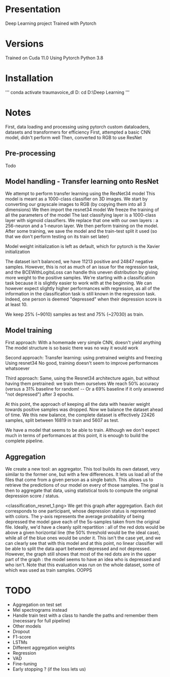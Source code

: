 # Presentation
Deep Learning project
Trained with Pytorch

# Versions
Trained on Cuda 11.0
Using Pytorch
Python 3.8

# Installation
'''
conda activate traumavoice_dl
D:
cd D:\Deep Learning
'''

# Notes
First, data loading and processing using pytorch custom dataloaders, datasets and transformers for efficiency
First, attempted a basic CNN model, didn't perform well
Then, converted to RGB to use ResNet

## Pre-processing
Todo

## Model handling - Transfer learning onto ResNet
We attempt to perform transfer learning using the ResNet34 model
This model is meant as a 1000-class classifier on 3D images.
We start by converting our grayscale images to RGB (by copying them into all 3 dimensions)
We then import the resnet34 model
We freeze the training of all the parameters of the model
The last classifying layer is a 1000-class layer with sigmoid classifiers. We replace that one with our own layers : a 256-neuron and a 1-neuron layer.
We then perform training on the model.
After some training, we save the model and the train-test split it used (so that we don't perform testing on its train set later)

Model weight initialization is left as default, which for pytorch is the Xavier initialization

The dataset isn't balanced, we have 11213 positive and 24847 negative samples. However, this is not as much of an issue for the regression task, and the BCEWithLogitsLoss can handle this uneven distribution by giving more weight to the positive samples. We're starting with a classification task because it is slightly easier to work with at the beginning. We can however expect slightly higher performances with regression, as all of the information in the classification task is still known in the regression task. Indeed, one person is deemed "depressed" when their depression score is at least 10.

We keep 25% (~9010) samples as test and 75% (~27030) as train.

## Model training

First approach:
    With a homemade very simple CNN, doesn't yield anything
    The model structure is so basic there was no way it would work

Second approach:
    Transfer learning: using pretrained weights and freezing 
    Using resnet34
    No good, training doesn't seem to improve performances whatsoever

Third approach:
    Same, using the Resnet34 architecture again, but without having them pretrained: we train them ourselves
    We reach 50% accuracy (versus a 31% baseline for random! -- Or a 69% baseline if it only answered "not depressed") after 3 epochs.

At this point, the approach of keeping all the data with heavier weight towards positive samples was dropped. Now we balance the dataset ahead of time.
We this new balance, the complete dataset is effectively 22426 samples, split between 16819 in train and 5607 as test.

We have a model that seems to be able to train. Although we don't expect much in terms of performances at this point, it is enough to build the complete pipeline.


## Aggregation
We create a new tool: an aggregator. This tool builds its own dataset, very similar to the former one, but with a few differences. It lets us load all of the files that come from a given person as a single batch. This allows us to retrieve the predictions of our model on every of those samples. The goal is then to aggregate that data, using statistical tools to compute the original depression score / status.

<classification_resnet_1.png>
We get this graph after aggregation. Each dot corresponds to one participant, whose depression status is represented with colors. The y-axis represents the average probability of being depressed the model gave each of the 5s-samples taken from the original file.
Ideally, we'd have a cleanly split repartition : all of the red dots would be above a given horizontal line (the 50% threshold would be the ideal case), while all of the blue ones would be under it. 
This isn't the case yet, and we can clearly see that with this model and at this point, no linear classifier will be able to split the data apart between depressed and not depressed. However, the graph still shows that most of the red dots are in the upper part of the graph : the model seems to have an idea who is depressed and who isn't.
Note that this evaluation was run on the whole dataset, some of which was used as train samples. OOPPS


# TODO
- Aggregation on test set
- Mel spectrograms instead
- Handle train test with a class to handle the paths and remember them (necessary for full pipeline)
- Other models
- Dropout
- F1-score
- LSTMs
- Different aggregation weights
- Regression
- VAD
- Fine-tuning
- Early stopping ? (if the loss lets us)